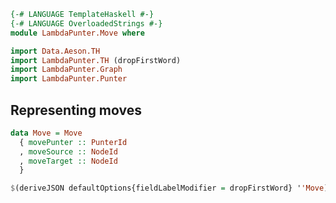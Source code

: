 ```haskell
{-# LANGUAGE TemplateHaskell #-}
{-# LANGUAGE OverloadedStrings #-}
module LambdaPunter.Move where
```

```haskell
import Data.Aeson.TH
import LambdaPunter.TH (dropFirstWord)
import LambdaPunter.Graph
import LambdaPunter.Punter
```

Representing moves
---

```haskell
data Move = Move
  { movePunter :: PunterId
  , moveSource :: NodeId
  , moveTarget :: NodeId
  }
```

```haskell
$(deriveJSON defaultOptions{fieldLabelModifier = dropFirstWord} ''Move)
```
